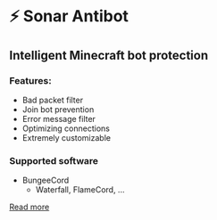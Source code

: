 # ⚡ Sonar Antibot

## Intelligent Minecraft bot protection

### Features:
* Bad packet filter
* Join bot prevention
* Error message filter
* Optimizing connections
* Extremely customizable

### Supported software
* BungeeCord
  * Waterfall, FlameCord, ...

[Read more](https://www.mc-market.org/resources/23353/)
